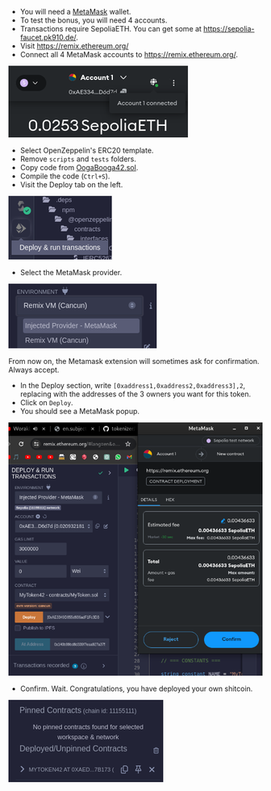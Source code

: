 -   You will need a [MetaMask](https://chromewebstore.google.com/detail/metamask/nkbihfbeogaeaoehlefnkodbefgpgknn) wallet.
-   To test the bonus, you will need 4 accounts.
-   Transactions require SepoliaETH. You can get some at https://sepolia-faucet.pk910.de/.
-   Visit https://remix.ethereum.org/
-   Connect all 4 MetaMask accounts to https://remix.ethereum.org/.

![connect metamask](/documentation/images/mmconnect.png)

-   Select OpenZeppelin's ERC20 template.
-   Remove `scripts` and `tests` folders.
-   Copy code from [OogaBooga42.sol](/code/OogaBooga42.sol).
-   Compile the code (`Ctrl+S`).
-   Visit the Deploy tab on the left.

![deploy tab](/documentation/images/deploytab.png)

-   Select the MetaMask provider.

![injected provider](/documentation/images/injected_provider.png)

From now on, the Metamask extension will sometimes ask for confirmation. Always accept.

-   In the Deploy section, write `[0xaddress1,0xaddress2,0xaddress3],2`, replacing with the addresses of the 3 owners you want for this token.
-   Click on `Deploy`.
-   You should see a MetaMask popup.

![confirm metamask](/documentation/images/metamask_confirm.png)

-   Confirm. Wait. Congratulations, you have deployed your own shitcoin.

![congratulations](/documentation/images/contracts_list.png)
